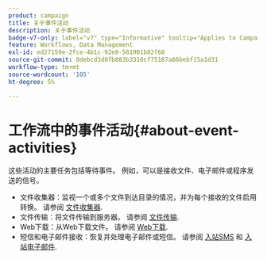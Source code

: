 ```yaml
---
product: campaign
title: 关于事件活动
description: 关于事件活动
badge-v7-only: label="v7" type="Informative" tooltip="Applies to Campaign Classic v7 only"
feature: Workflows, Data Management
exl-id: ed27159e-2fce-4b1c-92e8-581901b82f60
source-git-commit: 8debcd3d8fb883b3316cf75187a86bebf15a1d31
workflow-type: tm+mt
source-wordcount: '105'
ht-degree: 5%

---
```


# 工作流中的事件活动{#about-event-activities}



这些活动的主要任务包括等待事件。 例如，可以是接收文件、电子邮件或程序发送的信号。

* 文件收集器：监视一个或多个文件到达目录的情况，并为每个接收的文件启用转换。 请参阅 [文件收集器](file-collector.md).
* 文件传输：将文件传输到服务器。 请参阅 [文件传输](file-transfer.md).
* Web下载：从Web下载文件。 请参阅 [Web下载](web-download.md).
* 短信和电子邮件接收：恢复并处理电子邮件或短信。 请参阅 [入站SMS](inbound-sms.md) 和 [入站电子邮件](inbound-emails.md).

